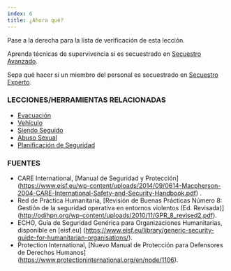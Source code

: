 ```yaml
---
index: 6
title: ¿Ahora qué?
---
```

Pase a la derecha para la lista de verificación de esta lección.

Aprenda técnicas de supervivencia si es secuestrado en [Secuestro Avanzado](umbrella://incident-response/kidnapping/advanced).

Sepa qué hacer si un miembro del personal es secuestrado en [Secuestro Experto](umbrella://incident-response/kidnapping/expert).

### LECCIONES/HERRAMIENTAS RELACIONADAS

*   [Evacuación](umbrella://incident-response/evacuation)
*   [Vehículo](umbrella://travel/vehicles)
*   [Siendo Seguido](umbrella://work/being-followed/beginner)
*   [Abuso Sexual](umbrella://incident-response/sexual-assault)
*   [Planificación de Seguridad](umbrella://assess-your-risk/security-planning)

### FUENTES

*   CARE International, [Manual de Seguridad y Protección] (https://www.eisf.eu/wp-content/uploads/2014/09/0614-Macpherson-2004-CARE-International-Safety-and-Security-Handbook.pdf) .
*   Red de Práctica Humanitaria, [Revisión de Buenas Prácticas Número 8: Gestión de la seguridad operativa en entornos violentos (Ed. Revisada)] (http://odihpn.org/wp-content/uploads/2010/11/GPR_8_revised2.pdf).
*   ECHO, Guía de Seguridad Genérica para Organizaciones Humanitarias, disponible en [eisf.eu] (https://www.eisf.eu/library/generic-security-guide-for-humanitarian-organisations/).
*   Protection International, [Nuevo Manual de Protección para Defensores de Derechos Humanos] (https://www.protectioninternational.org/en/node/1106).